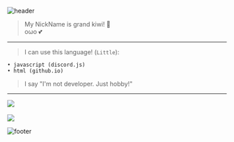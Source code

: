 ![header](https://capsule-render.vercel.app/api?type=wave&color=gradient&height=300&section=header&text=✨%20Hello%20Everyone!%20👋&fontSize=90)


> My NickName is grand kiwi! 🥝   
> oωo 💕

- - -

> I can use this language! (`Little`):

    • javascript (discord.js)
    • html (github.io)

> I say "I'm not developer. Just hobby!"

- - -

<a href="https://github.com/grandkiwi219">
    <img align="center" src="https://github-readme-stats.vercel.app/api?username=grandkiwi219&count_private=true&show_icons=true&theme=vue"/>
</a>

<br/>
<br/>

<a href="https://github.com/grandkiwi219">
    <img align="center" src="https://github-readme-stats.vercel.app/api/top-langs/?username=grandkiwi219&layout=compact"/>
</a>

![footer](https://capsule-render.vercel.app/api?type=wave&color=gradient&height=300&section=footer)

